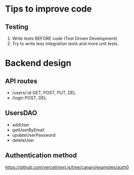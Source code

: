 # Tips to improve code

## Testing

1. Write tests BEFORE code (Test Driven Development)
2. Try to write less integration tests and more unit tests.

# Backend design

## API routes

- /users/:id GET, POST, PUT, DEL
- /login POST, DEL

## UsersDAO

- addUser
- getUserByEmail
- updateUserPassword
- deleteUser

## Authentication method

https://github.com/vercel/next.js/tree/canary/examples/auth0
